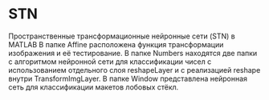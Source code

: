 # STN
Пространственные трансформационные нейронные сети (STN) в MATLAB
В папке Affine расположена функция трансформации изображения и её тестирование.
В папке Numbers находятся две папки с алгоритмом нейронной сети для классификации чисел с использованием отдельного слоя reshapeLayer и с реализацией reshape внутри TransformImgLayer.
В папке Window представлена нейронная сеть для классификации макетов лобовых стёкл.

